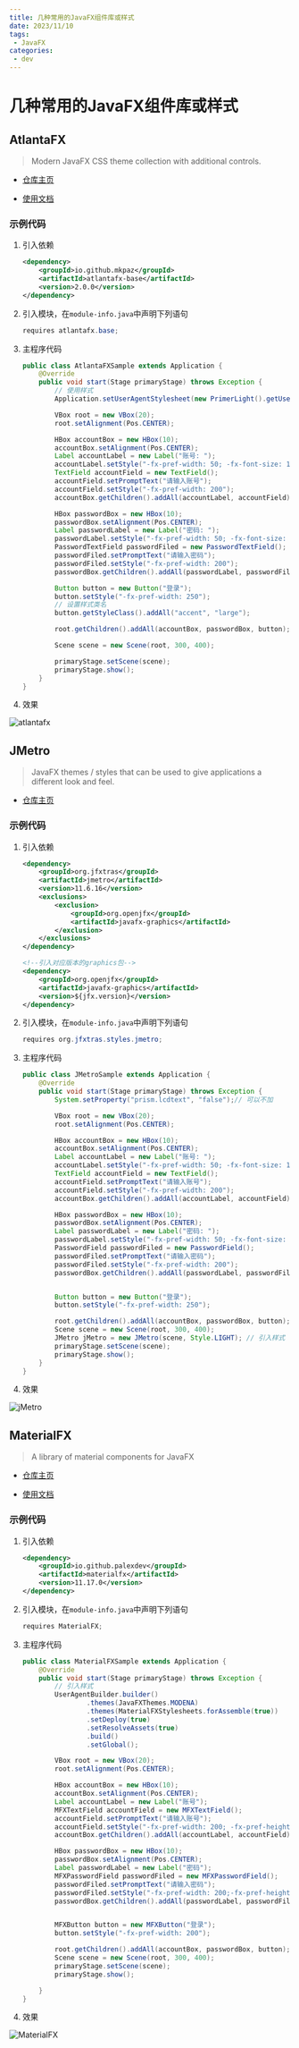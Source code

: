 ```yaml
---
title: 几种常用的JavaFX组件库或样式
date: 2023/11/10
tags:
 - JavaFX
categories:
 - dev
---
```


# 几种常用的JavaFX组件库或样式

## AtlantaFX

> Modern JavaFX CSS theme collection with additional controls.

* [仓库主页](https://github.com/mkpaz/atlantafx)

* [使用文档](https://mkpaz.github.io/atlantafx/reference/controls/)

### 示例代码

1. 引入依赖

    ```xml
    <dependency>
        <groupId>io.github.mkpaz</groupId>
        <artifactId>atlantafx-base</artifactId>
        <version>2.0.0</version>
    </dependency>    
    ```

2. 引入模块，在`module-info.java`中声明下列语句

    ```java
    requires atlantafx.base;
    ```

3. 主程序代码

    ```java
    public class AtlantaFXSample extends Application {
        @Override
        public void start(Stage primaryStage) throws Exception {
            // 使用样式
            Application.setUserAgentStylesheet(new PrimerLight().getUserAgentStylesheet());

            VBox root = new VBox(20);
            root.setAlignment(Pos.CENTER);

            HBox accountBox = new HBox(10);
            accountBox.setAlignment(Pos.CENTER);
            Label accountLabel = new Label("账号: ");
            accountLabel.setStyle("-fx-pref-width: 50; -fx-font-size: 15");
            TextField accountField = new TextField();
            accountField.setPromptText("请输入账号");
            accountField.setStyle("-fx-pref-width: 200");
            accountBox.getChildren().addAll(accountLabel, accountField);

            HBox passwordBox = new HBox(10);
            passwordBox.setAlignment(Pos.CENTER);
            Label passwordLabel = new Label("密码: ");
            passwordLabel.setStyle("-fx-pref-width: 50; -fx-font-size: 15");
            PasswordTextField passwordFiled = new PasswordTextField();
            passwordFiled.setPromptText("请输入密码");
            passwordFiled.setStyle("-fx-pref-width: 200");
            passwordBox.getChildren().addAll(passwordLabel, passwordFiled);

            Button button = new Button("登录");
            button.setStyle("-fx-pref-width: 250");
            // 设置样式类名
            button.getStyleClass().addAll("accent", "large");

            root.getChildren().addAll(accountBox, passwordBox, button);

            Scene scene = new Scene(root, 300, 400);

            primaryStage.setScene(scene);
            primaryStage.show();
        }
    }    
    ```

4. 效果
    
![atlantafx](../assets/javafxUI_01.png)


## JMetro

> JavaFX themes / styles that can be used to give applications a different look and feel.

* [仓库主页](https://github.com/JFXtras/jfxtras-styles)

### 示例代码

1. 引入依赖

    ```xml
    <dependency>
        <groupId>org.jfxtras</groupId>
        <artifactId>jmetro</artifactId>
        <version>11.6.16</version>
        <exclusions>
            <exclusion>
                <groupId>org.openjfx</groupId>
                <artifactId>javafx-graphics</artifactId>
            </exclusion>
        </exclusions>
    </dependency>

    <!--引入对应版本的graphics包-->
    <dependency>
        <groupId>org.openjfx</groupId>
        <artifactId>javafx-graphics</artifactId>
        <version>${jfx.version}</version>
    </dependency>    
    ```

2. 引入模块，在`module-info.java`中声明下列语句

    ```java
    requires org.jfxtras.styles.jmetro;
    ```

3. 主程序代码

    ```java
    public class JMetroSample extends Application {
        @Override
        public void start(Stage primaryStage) throws Exception {
            System.setProperty("prism.lcdtext", "false");// 可以不加

            VBox root = new VBox(20);
            root.setAlignment(Pos.CENTER);

            HBox accountBox = new HBox(10);
            accountBox.setAlignment(Pos.CENTER);
            Label accountLabel = new Label("账号: ");
            accountLabel.setStyle("-fx-pref-width: 50; -fx-font-size: 15");
            TextField accountField = new TextField();
            accountField.setPromptText("请输入账号");
            accountField.setStyle("-fx-pref-width: 200");
            accountBox.getChildren().addAll(accountLabel, accountField);

            HBox passwordBox = new HBox(10);
            passwordBox.setAlignment(Pos.CENTER);
            Label passwordLabel = new Label("密码: ");
            passwordLabel.setStyle("-fx-pref-width: 50; -fx-font-size: 15");
            PasswordField passwordFiled = new PasswordField();
            passwordFiled.setPromptText("请输入密码");
            passwordFiled.setStyle("-fx-pref-width: 200");
            passwordBox.getChildren().addAll(passwordLabel, passwordFiled);


            Button button = new Button("登录");
            button.setStyle("-fx-pref-width: 250");

            root.getChildren().addAll(accountBox, passwordBox, button);
            Scene scene = new Scene(root, 300, 400);
            JMetro jMetro = new JMetro(scene, Style.LIGHT); // 引入样式
            primaryStage.setScene(scene);
            primaryStage.show();
        }
    }    
    ```

4. 效果

![jMetro](../assets/javafxUI_02.png)

## MaterialFX

> A library of material components for JavaFX

* [仓库主页](https://github.com/palexdev/MaterialFX)

* [使用文档](https://github.com/palexdev/MaterialFX/wiki)

### 示例代码

1. 引入依赖

    ```xml
    <dependency>
        <groupId>io.github.palexdev</groupId>
        <artifactId>materialfx</artifactId>
        <version>11.17.0</version>
    </dependency>    
    ```

2. 引入模块，在`module-info.java`中声明下列语句

    ```java
    requires MaterialFX;
    ```

3. 主程序代码

    ```java
    public class MaterialFXSample extends Application {
        @Override
        public void start(Stage primaryStage) throws Exception {
            // 引入样式
            UserAgentBuilder.builder()
                    .themes(JavaFXThemes.MODENA)
                    .themes(MaterialFXStylesheets.forAssemble(true))
                    .setDeploy(true)
                    .setResolveAssets(true)
                    .build()
                    .setGlobal();

            VBox root = new VBox(20);
            root.setAlignment(Pos.CENTER);

            HBox accountBox = new HBox(10);
            accountBox.setAlignment(Pos.CENTER);
            Label accountLabel = new Label("账号");
            MFXTextField accountField = new MFXTextField();
            accountField.setPromptText("请输入账号");
            accountField.setStyle("-fx-pref-width: 200; -fx-pref-height: 10");
            accountBox.getChildren().addAll(accountLabel, accountField);

            HBox passwordBox = new HBox(10);
            passwordBox.setAlignment(Pos.CENTER);
            Label passwordLabel = new Label("密码");
            MFXPasswordField passwordFiled = new MFXPasswordField();
            passwordFiled.setPromptText("请输入密码");
            passwordFiled.setStyle("-fx-pref-width: 200;-fx-pref-height: 10");
            passwordBox.getChildren().addAll(passwordLabel, passwordFiled);


            MFXButton button = new MFXButton("登录");
            button.setStyle("-fx-pref-width: 200");

            root.getChildren().addAll(accountBox, passwordBox, button);
            Scene scene = new Scene(root, 300, 400);
            primaryStage.setScene(scene);
            primaryStage.show();

        }
    }

    ```

4. 效果

![MaterialFX](../assets/javafxUI_03.png)